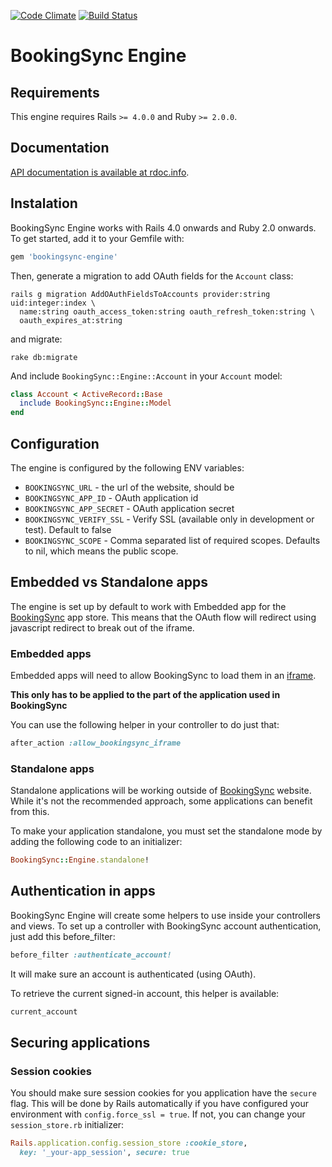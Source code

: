 [![Code Climate](https://codeclimate.com/github/BookingSync/bookingsync-engine.png)](https://codeclimate.com/github/BookingSync/bookingsync-engine)
[![Build Status](https://travis-ci.org/BookingSync/bookingsync-engine.png?branch=master)](https://travis-ci.org/BookingSync/bookingsync-engine)

# BookingSync Engine

## Requirements

This engine requires Rails `>= 4.0.0` and Ruby `>= 2.0.0`.

## Documentation

[API documentation is available at rdoc.info](http://rdoc.info/github/BookingSync/bookingsync-engine/master/frames).

## Instalation

BookingSync Engine works with Rails 4.0 onwards and Ruby 2.0 onwards. To get started, add it to your Gemfile with:

```ruby
gem 'bookingsync-engine'
```

Then, generate a migration to add OAuth fields for the `Account` class:

```console
rails g migration AddOAuthFieldsToAccounts provider:string uid:integer:index \
  name:string oauth_access_token:string oauth_refresh_token:string \
  oauth_expires_at:string
```

and migrate:

```console
rake db:migrate
```

And include `BookingSync::Engine::Account` in your `Account` model:

```ruby
class Account < ActiveRecord::Base
  include BookingSync::Engine::Model
end
```

## Configuration

The engine is configured by the following ENV variables:

* `BOOKINGSYNC_URL` - the url of the website, should be
* `BOOKINGSYNC_APP_ID` - OAuth application id
* `BOOKINGSYNC_APP_SECRET` - OAuth application secret
* `BOOKINGSYNC_VERIFY_SSL` - Verify SSL (available only in development or test). Default to false
* `BOOKINGSYNC_SCOPE` - Comma separated list of required scopes. Defaults to nil, which means the public scope.

## Embedded vs Standalone apps

The engine is set up by default to work with Embedded app for the [BookingSync](http://www.bookingsync.com) app store. This means that the OAuth flow will redirect using javascript
redirect to break out of the iframe.

### Embedded apps

Embedded apps will need to allow BookingSync to load them in an
[iframe](https://developer.mozilla.org/en-US/docs/Web/HTML/Element/iframe).

**This only has to be applied to the part of the application used in BookingSync**

You can use the following helper in your controller to do just that:

```ruby
after_action :allow_bookingsync_iframe
```

### Standalone apps

Standalone applications will be working outside of [BookingSync](http://www.bookingsync.com) website. While it's not the recommended approach, some applications can benefit from this.

To make your application standalone, you must set the standalone mode by adding
the following code to an initializer:

```ruby
BookingSync::Engine.standalone!
```

## Authentication in apps

BookingSync Engine will create some helpers to use inside your controllers and views. To set up a controller with BookingSync account authentication, just add this before_filter:

```ruby
before_filter :authenticate_account!
```
It will make sure an account is authenticated (using OAuth).


To retrieve the current signed-in account, this helper is available:

```ruby
current_account
```

## Securing applications

### Session cookies

You should make sure session cookies for you application have the `secure`
flag. This will be done by Rails automatically if you have configured
your environment with `config.force_ssl = true`. If not, you can change your
`session_store.rb` initializer:

```ruby
Rails.application.config.session_store :cookie_store,
  key: '_your-app_session', secure: true
```
